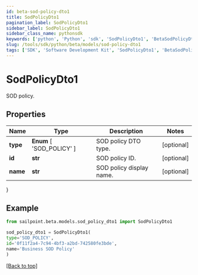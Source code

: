 ```yaml
---
id: beta-sod-policy-dto1
title: SodPolicyDto1
pagination_label: SodPolicyDto1
sidebar_label: SodPolicyDto1
sidebar_class_name: pythonsdk
keywords: ['python', 'Python', 'sdk', 'SodPolicyDto1', 'BetaSodPolicyDto1'] 
slug: /tools/sdk/python/beta/models/sod-policy-dto1
tags: ['SDK', 'Software Development Kit', 'SodPolicyDto1', 'BetaSodPolicyDto1']
---
```


# SodPolicyDto1

SOD policy.

## Properties

Name | Type | Description | Notes
------------ | ------------- | ------------- | -------------
**type** |  **Enum** [  'SOD_POLICY' ] | SOD policy DTO type. | [optional] 
**id** | **str** | SOD policy ID. | [optional] 
**name** | **str** | SOD policy display name. | [optional] 
}

## Example

```python
from sailpoint.beta.models.sod_policy_dto1 import SodPolicyDto1

sod_policy_dto1 = SodPolicyDto1(
type='SOD_POLICY',
id='0f11f2a4-7c94-4bf3-a2bd-742580fe3bde',
name='Business SOD Policy'
)

```
[[Back to top]](#) 

